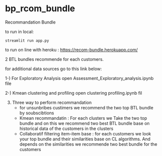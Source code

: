 # bp_rcom_bundle
Recommandation Bundle

to run in local: 

    streamlit run app.py 

to run on line with heroku : https://recom-bundle.herokuapp.com/

 2 BTL bundles recommende for each customers.

for additional data sources go to this link below:
 
  1-) For Exploratory Analysis open Assessment_Exploratory_analysis.ipynb  file
  
  2-) Kmean clustering and profiling open  clustering profiling.ipynb fil
   
  3) Three way to perform recommandation
      - for unsunbribes custimers we recommend the two top BTL bundle by soubscibtions
      - Kmean recommandatin :  For each clusters we Take the two top bundle and on this we recommend two best BTL bundle base on historical data of the customers in the clusters
      - Collaboratif filtering item-item base : for each customers we look your top bundle and their similarities base on CL algorithms. And depends on the similarities we recommende two best bundle for the customers
   
  

